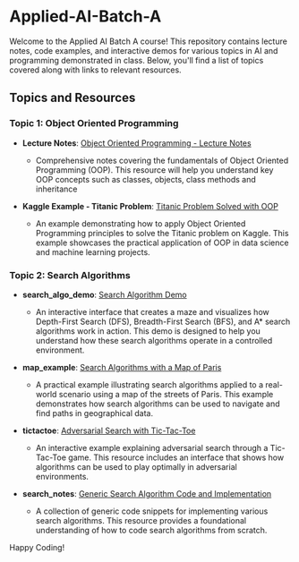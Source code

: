 # Applied-AI-Batch-A

Welcome to the Applied AI Batch A course! This repository contains lecture notes, code examples, and interactive demos for various topics in AI and programming demonstrated in class. Below, you'll find a list of topics covered along with links to relevant resources.

## Topics and Resources

### Topic 1: Object Oriented Programming

- **Lecture Notes**: [Object Oriented Programming - Lecture Notes]([link](https://github.com/yash161101/Applied-AI-Batch-A/blob/main/oops/oop_notes.ipynb))
  - Comprehensive notes covering the fundamentals of Object Oriented Programming (OOP). This resource will help you understand key OOP concepts such as classes, objects, class methods and inheritance

- **Kaggle Example - Titanic Problem**: [Titanic Problem Solved with OOP]([link](https://www.kaggle.com/code/yash161101/topic-1-object-oriented-programming))
  - An example demonstrating how to apply Object Oriented Programming principles to solve the Titanic problem on Kaggle. This example showcases the practical application of OOP in data science and machine learning projects.

### Topic 2: Search Algorithms

- **search_algo_demo**: [Search Algorithm Demo]([link](https://github.com/yash161101/Applied-AI-Batch-A/tree/main/search/search_algo_demo))
  - An interactive interface that creates a maze and visualizes how Depth-First Search (DFS), Breadth-First Search (BFS), and A* search algorithms work in action. This demo is designed to help you understand how these search algorithms operate in a controlled environment.

- **map_example**: [Search Algorithms with a Map of Paris]([link](https://github.com/yash161101/Applied-AI-Batch-A/tree/main/search/map_example))
  - A practical example illustrating search algorithms applied to a real-world scenario using a map of the streets of Paris. This example demonstrates how search algorithms can be used to navigate and find paths in geographical data.

- **tictactoe**: [Adversarial Search with Tic-Tac-Toe]([link](https://github.com/yash161101/Applied-AI-Batch-A/tree/main/search/tictactoe))
  - An interactive example explaining adversarial search through a Tic-Tac-Toe game. This resource includes an interface that shows how algorithms can be used to play optimally in adversarial environments.

- **search_notes**: [Generic Search Algorithm Code and Implementation]([link](https://github.com/yash161101/Applied-AI-Batch-A/blob/main/search/search_notes.ipynb))
  - A collection of generic code snippets for implementing various search algorithms. This resource provides a foundational understanding of how to code search algorithms from scratch.


Happy Coding!
